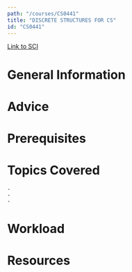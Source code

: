 ```yaml
---
path: "/courses/CS0441"
title: "DISCRETE STRUCTURES FOR CS"
id: "CS0441"
---
```


[Link to SCI]("http://courses.sci.pitt.edu/courses/courses/view/CS-0441")

# General Information

# Advice

# Prerequisites

<!-- PREREQ_REPLACEMENT (Do not remove) -->

<!-- END PREREQ_REPLACEMENT (Do not remove) -->

# Topics Covered

    -
    -
    -

# Workload

<!-- TESTIMONIALS
# Testimonials
This gets replaced with Gatsby, its
data comes from Google Sheets for easier
editing!
-->

# Resources
